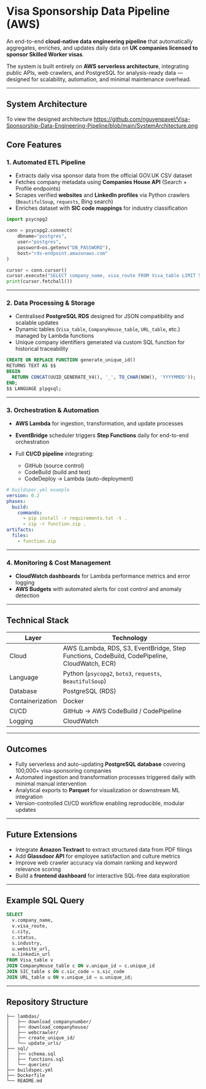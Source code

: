# Visa Sponsorship Data Pipeline (AWS)

An end-to-end **cloud-native data engineering pipeline** that automatically aggregates, enriches, and updates daily data on **UK companies licensed to sponsor Skilled Worker visas**.

The system is built entirely on **AWS serverless architecture**, integrating public APIs, web crawlers, and PostgreSQL for analysis-ready data — designed for scalability, automation, and minimal maintenance overhead.

---
## System Architecture

To view the designed architecture
https://github.com/nguyenpavel/Visa-Sponsorship-Data-Engineering-Pipeline/blob/main/SystemArchitecture.png


## Core Features

### 1. Automated ETL Pipeline
- Extracts daily visa sponsor data from the official GOV.UK CSV dataset  
- Fetches company metadata using **Companies House API** (Search + Profile endpoints)  
- Scrapes verified **websites** and **LinkedIn profiles** via Python crawlers (`BeautifulSoup`, `requests`, Bing search)  
- Enriches dataset with **SIC code mappings** for industry classification  

```python
import psycopg2

conn = psycopg2.connect(
    dbname="postgres",
    user="postgres",
    password=os.getenv("DB_PASSWORD"),
    host="rds-endpoint.amazonaws.com"
)

cursor = conn.cursor()
cursor.execute("SELECT company_name, visa_route FROM Visa_table LIMIT 5;")
print(cursor.fetchall())
````

---

### 2. Data Processing & Storage

* Centralised **PostgreSQL RDS** designed for JSON compatibility and scalable updates
* Dynamic tables (`Visa_table`, `CompanyHouse_table`, `URL_table`, etc.) managed by Lambda functions
* Unique company identifiers generated via custom SQL function for historical traceability

```sql
CREATE OR REPLACE FUNCTION generate_unique_id()
RETURNS TEXT AS $$
BEGIN
  RETURN CONCAT(UUID_GENERATE_V4(), '_', TO_CHAR(NOW(), 'YYYYMMDD'));
END;
$$ LANGUAGE plpgsql;
```

---

### 3. Orchestration & Automation

* **AWS Lambda** for ingestion, transformation, and update processes
* **EventBridge** scheduler triggers **Step Functions** daily for end-to-end orchestration
* Full **CI/CD pipeline** integrating:

  * GitHub (source control)
  * CodeBuild (build and test)
  * CodeDeploy → Lambda (auto-deployment)

```yaml
# buildspec.yml example
version: 0.2
phases:
  build:
    commands:
      - pip install -r requirements.txt -t .
      - zip -r function.zip .
artifacts:
  files:
    - function.zip
```

---

### 4. Monitoring & Cost Management

* **CloudWatch dashboards** for Lambda performance metrics and error logging
* **AWS Budgets** with automated alerts for cost control and anomaly detection

---

## Technical Stack

| Layer            | Technology                                                                                   |
| ---------------- | -------------------------------------------------------------------------------------------- |
| Cloud            | AWS (Lambda, RDS, S3, EventBridge, Step Functions, CodeBuild, CodePipeline, CloudWatch, ECR) |
| Language         | Python (`psycopg2`, `boto3`, `requests`, `BeautifulSoup`)                                    |
| Database         | PostgreSQL (RDS)                                                                             |
| Containerization | Docker                                                                                       |
| CI/CD            | GitHub → AWS CodeBuild / CodePipeline                                                        |
| Logging          | CloudWatch                                                                                   |

---

## Outcomes

* Fully serverless and auto-updating **PostgreSQL database** covering 100,000+ visa-sponsoring companies
* Automated ingestion and transformation processes triggered daily with minimal manual intervention
* Analytical exports to **Parquet** for visualization or downstream ML integration
* Version-controlled CI/CD workflow enabling reproducible, modular updates

---

## Future Extensions

* Integrate **Amazon Textract** to extract structured data from PDF filings
* Add **Glassdoor API** for employee satisfaction and culture metrics
* Improve web crawler accuracy via domain ranking and keyword relevance scoring
* Build a **frontend dashboard** for interactive SQL-free data exploration

---

## Example SQL Query

```sql
SELECT 
  v.company_name,
  v.visa_route,
  c.city,
  c.status,
  s.industry,
  u.website_url,
  u.linkedin_url
FROM Visa_table v
JOIN CompanyHouse_table c ON v.unique_id = c.unique_id
JOIN SIC_table s ON c.sic_code = s.sic_code
JOIN URL_table u ON v.unique_id = u.unique_id;
```

---

## Repository Structure

```
├── lambdas/
│   ├── download_companynumber/
│   ├── download_companyhouse/
│   ├── webcrawler/
│   ├── create_unique_id/
│   └── update_urls/
├── sql/
│   ├── schema.sql
│   ├── functions.sql
│   └── queries/
├── buildspec.yml
├── Dockerfile
└── README.md
```
